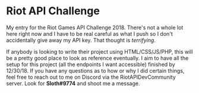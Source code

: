 # Riot API Challenge
My entry for the Riot Games API Challenge 2018. There's not a whole lot here right now and I have to be real careful as what I push so I don't accidentally give away my API key. That thought is *terrifying*.

If anybody is looking to write their project using HTML/CSS/JS/PHP, this will be a pretty good place to look as reference eventually. I aim to have all the setup for this project (all the endpoints I want accessible) finished by 12/30/18. If you have any questions as to how or why I did certain things, feel free to reach out to me on Discord via the RiotAPIDevCommunity server. Look for **Sloth#9774** and shoot me a message.
